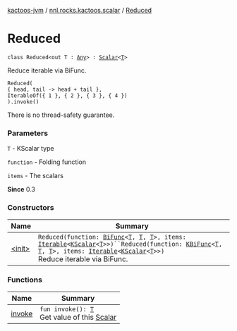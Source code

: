 [kactoos-jvm](../../index.md) / [nnl.rocks.kactoos.scalar](../index.md) / [Reduced](./index.md)

# Reduced

`class Reduced<out T : `[`Any`](https://kotlinlang.org/api/latest/jvm/stdlib/kotlin/-any/index.html)`> : `[`Scalar`](../../nnl.rocks.kactoos/-scalar/index.md)`<`[`T`](index.md#T)`>`

Reduce iterable via BiFunc.

```
Reduced(
{ head, tail -> head + tail },
IterableOf({ 1 }, { 2 }, { 3 }, { 4 })
).invoke()
```

There is no thread-safety guarantee.

### Parameters

`T` - KScalar type

`function` - Folding function

`items` - The scalars

**Since**
0.3

### Constructors

| Name | Summary |
|---|---|
| [&lt;init&gt;](-init-.md) | `Reduced(function: `[`BiFunc`](../../nnl.rocks.kactoos/-bi-func/index.md)`<`[`T`](index.md#T)`, `[`T`](index.md#T)`, `[`T`](index.md#T)`>, items: `[`Iterable`](https://kotlinlang.org/api/latest/jvm/stdlib/kotlin.collections/-iterable/index.html)`<`[`KScalar`](../../nnl.rocks.kactoos/-k-scalar.md)`<`[`T`](index.md#T)`>>)``Reduced(function: `[`KBiFunc`](../../nnl.rocks.kactoos/-k-bi-func.md)`<`[`T`](index.md#T)`, `[`T`](index.md#T)`, `[`T`](index.md#T)`>, items: `[`Iterable`](https://kotlinlang.org/api/latest/jvm/stdlib/kotlin.collections/-iterable/index.html)`<`[`KScalar`](../../nnl.rocks.kactoos/-k-scalar.md)`<`[`T`](index.md#T)`>>)`<br>Reduce iterable via BiFunc. |

### Functions

| Name | Summary |
|---|---|
| [invoke](invoke.md) | `fun invoke(): `[`T`](index.md#T)<br>Get value of this [Scalar](../../nnl.rocks.kactoos/-scalar/index.md) |
